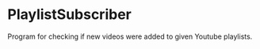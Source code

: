 PlaylistSubscriber
==================

Program for checking if new videos were added to given Youtube playlists.
